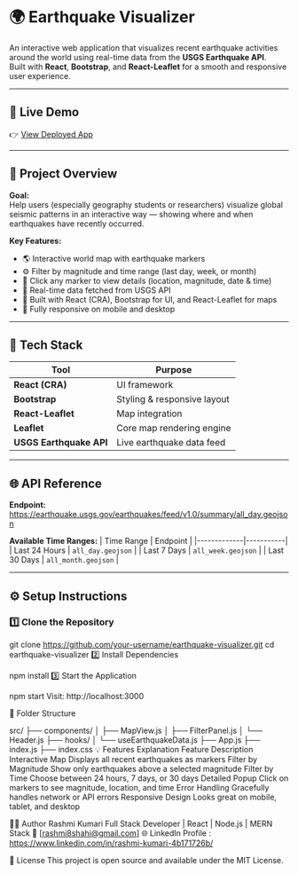 # 🌍 Earthquake Visualizer

An interactive web application that visualizes recent earthquake activities around the world using real-time data from the **USGS Earthquake API**.  
Built with **React**, **Bootstrap**, and **React-Leaflet** for a smooth and responsive user experience.

---

## 🚀 Live Demo
👉 [View Deployed App](https://your-vercel-deployment-link.vercel.app)

---

## 🧠 Project Overview

**Goal:**  
Help users (especially geography students or researchers) visualize global seismic patterns in an interactive way — showing where and when earthquakes have recently occurred.

**Key Features:**
- 🌎 Interactive world map with earthquake markers
- ⚙️ Filter by magnitude and time range (last day, week, or month)
- 🧭 Click any marker to view details (location, magnitude, date & time)
- 🔁 Real-time data fetched from USGS API
- 🧱 Built with React (CRA), Bootstrap for UI, and React-Leaflet for maps
- 📱 Fully responsive on mobile and desktop

---

## 🧰 Tech Stack

| Tool | Purpose |
|------|----------|
| **React (CRA)** | UI framework |
| **Bootstrap** | Styling & responsive layout |
| **React-Leaflet** | Map integration |
| **Leaflet** | Core map rendering engine |
| **USGS Earthquake API** | Live earthquake data feed |

---

## 🌐 API Reference

**Endpoint:**
https://earthquake.usgs.gov/earthquakes/feed/v1.0/summary/all_day.geojson

**Available Time Ranges:**
| Time Range | Endpoint |
|-------------|-----------|
| Last 24 Hours | `all_day.geojson` |
| Last 7 Days | `all_week.geojson` |
| Last 30 Days | `all_month.geojson` |

---

## ⚙️ Setup Instructions

### 1️⃣ Clone the Repository

git clone https://github.com/your-username/earthquake-visualizer.git
cd earthquake-visualizer
2️⃣ Install Dependencies

npm install
3️⃣ Start the Application

npm start
Visit: http://localhost:3000

🧩 Folder Structure

src/
 ├── components/
 │     ├── MapView.js
 │     ├── FilterPanel.js
 │     └── Header.js
 ├── hooks/
 │     └── useEarthquakeData.js
 ├── App.js
 ├── index.js
 ├── index.css
💡 Features Explanation
Feature	Description
Interactive Map	Displays all recent earthquakes as markers
Filter by Magnitude	Show only earthquakes above a selected magnitude
Filter by Time	Choose between 24 hours, 7 days, or 30 days
Detailed Popup	Click on markers to see magnitude, location, and time
Error Handling	Gracefully handles network or API errors
Responsive Design	Looks great on mobile, tablet, and desktop

🧑‍💻 Author
Rashmi Kumari
Full Stack Developer | React | Node.js | MERN Stack
📧 [rashmi8shahi@gmail.com]
🌐 LinkedIn Profile : https://www.linkedin.com/in/rashmi-kumari-4b171726b/

🏁 License
This project is open source and available under the MIT License.


